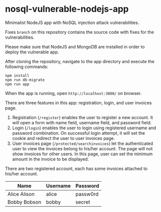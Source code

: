 # nosql-vulnerable-nodejs-app
Minimalist NodeJS app with NoSQL injection attack vulnerabilities.

Fixes ```branch``` on this repository contains the source code with fixes for the vulnerabilities.

Please make sure that NodeJS and MongoDB are installed in order to deploy the vulnerable app.

After cloning the repository, navigate to the app directory and execute the following commands: 

    npm install
    npm run db-migrate
    npm run app

When the app is running, open ```http://localhost:3000/``` on browser.

There are three features in this app: registration, login, and user invoices page.
1. Registration (```/register```) enables the user to register a new account. 
It will open a form with name field, username field, and password field.
2. Login (```/login```) enables the user to login using registered username and password combination. On successful login attempt, it will set the cookie and redirect the user to user invoices page.
3. User invoices page (```/protected/searchinvoices```) let the authenticated user to view the invoices belong to his/her account. The page will not show invoices for other users. In this page, user can set the minimum amount in the invoice to be displayed.

There are two registered account, each has some invoices attached to his/her account.

Name	| Username |	Password
------|----------|-----------
Alice Alison |	alice | passw0rd
Bobby Bobson | bobby | secret
